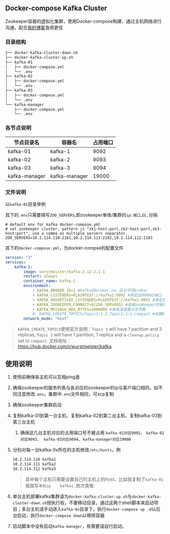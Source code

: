 ## Docker-compose Kafka Cluster

Zookeeper容器的虚拟化集群，使用Docker-compose构建，通过主机网络进行沟通，配合[我的博客](https://www.cnblogs.com/hellxz/p/docker_zookeeper_cluster_and_kafka_cluster.html)食用更佳

### 目录结构

```bash
├── docker-kafka-cluster-down.sh
├── docker-kafka-cluster-up.sh
├── kafka-01
│   ├── docker-compose.yml
│   └── .env
├── kafka-02
│   ├── docker-compose.yml
│   └── .env
├── kafka-03
│   ├── docker-compose.yml
│   └── .env
└── kafka-manager
    ├── docker-compose.yml
    └── .env
```

### 各节点说明

| 节点目录名    | 容器名        | 占用端口 |
| ------------- | ------------- | -------- |
| kafka-01      | kafka-1       | 9092     |
| kafka-02      | kafka-2       | 9093     |
| kafka-03      | kafka-3       | 9094     |
| kafka-manager | kafka-manager | 19000    |

### 文件说明

以`kafka-01`目录举例

其下的`.env`只需要填写`ZOO_SERVERS`,即zookeeper单体/集群的`ip:端口`,以`,`分隔

```properties
# default env for kafka docker-compose.yml
# set zookeeper cluster, pattern is "zk1-host:port,zk2-host:port,zk3-host:port", use a comma as multiple servers separator.
ZOO_SERVERS=10.2.114.110:2181,10.2.114.111:2182,10.2.114.112:2183
```

其下的`docker-compose.yml`，为docker-compse的配置文件

```yaml
version: "3"
services:
    kafka-1:
        image: wurstmeister/kafka:2.12-2.1.1
        restart: always
        container_name: kafka-1
        environment:
            - KAFKA_BROKER_ID=1 #kafka的broker.id，区分不同broker
            - KAFKA_LISTENERS=PLAINTEXT://kafka1:9092 #绑定监听9092端口
            - KAFKA_ADVERTISED_LISTENERS=PLAINTEXT://kafka1:9092 #绑定发布订阅的端口
            - KAFKA_ZOOKEEPER_CONNECT=${ZOO_SERVERS} #连接zookeeper的服务地址
            - KAFKA_MESSAGE_MAX_BYTES=2000000 #单条消息最大字节数
            #- KAFKA_CREATE_TOPICS=Topic1:1:3,Topic2:1:1:compact #创建broker时创建的topic:partition-num:replica-num[:clean.policy]
        network_mode: "host"
```

> `KAFKA_CREATE_TOPICS`使用官方说明：`Topic 1` will have 1 partition and 3 replicas, `Topic 2` will have 1 partition, 1 replica and a `cleanup.policy` set to `compact`. 文档地址：<https://hub.docker.com/r/wurstmeister/kafka>



## 使用说明

1. 使用前确保各主机可以互相ping通

2. 确保zookeeper的服务列表与各对应的zookeeper的ip与客户端口相同，如不同注意修改`.env`，集群中`.env`文件相同，可scp复制

3. 确保zookeeper集群启动

4. 复制kafka-01到第一台主机、复制kafka-02到第二台主机、复制kafka-03到第三台主机

   1. 确保这几台主机对应的占用端口号不被占用 `kafka-01对应9092`、 `kafka-02对应9093`、` kafka-03对应9094`、`kafka-manager对应19000`

6. 分别对每一台kafka-0x所在的主机修改`/etc/hosts`，例

   ```bash
   10.2.114.110	kafka1
   10.2.114.111	kafka2
   10.2.114.112	kafka3
   ```

   > 其中每个主机只需要设置自己的主机上的host，比如我复制了`kafka-01`我就写`本机ip	kafka1` ,依次类推.

6. 单台主机部署kafka集群请为`docker-kafka-cluster-up.sh`与`docker-kafka-cluster-down.sh`授执行权，不要移动目录，通过这两个shell脚本来启动项目；多台主机请手动进入`kafka-0x`目录下，执行`docker-compose up -d`以后台启动，执行`docker-compose down`以移除容器

7. 启动脚本中没有启动`kafka-manager`，有需要请自行启动。


